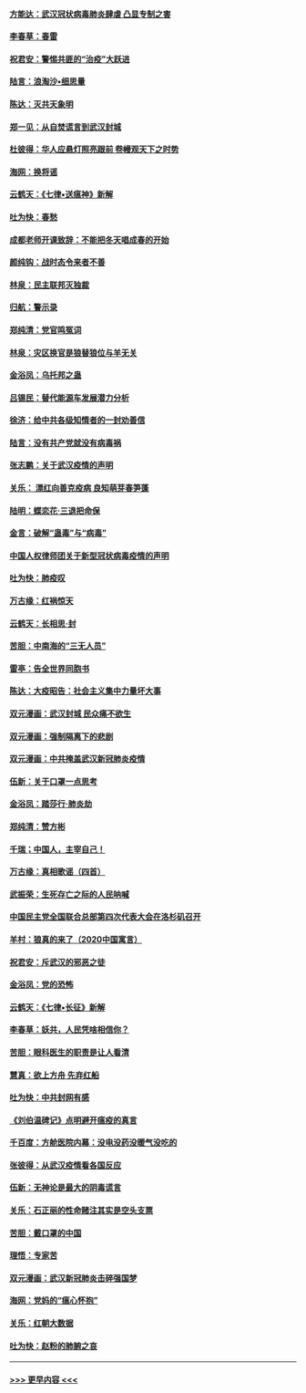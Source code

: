 #### [方能达：武汉冠状病毒肺炎肆虐 凸显专制之害](../pages/nsc993/n11877475.md?t=02182331) 
#### [李春草：春雷](../pages/nsc993/n11876287.md?t=02182331) 
#### [祝君安：警惕共匪的“治疫”大跃进](../pages/nsc993/n11876084.md?t=02182331) 
#### [陆言：浪淘沙•细思量](../pages/nsc993/n11876071.md?t=02182331) 
#### [陈达：灭共天象明](../pages/nsc993/n11876063.md?t=02182331) 
#### [郑一见：从自焚谎言到武汉封城](../pages/nsc993/n11875621.md?t=02182331) 
#### [杜彼得：华人应悬灯照亮跟前 卷幔观天下之时势](../pages/nsc993/n11874822.md?t=02182331) 
#### [海网：换将谣](../pages/nsc993/n11873712.md?t=02182331) 
#### [云鹤天：《七律▪送瘟神》新解](../pages/nsc993/n11873598.md?t=02182331) 
#### [吐为快：春愁](../pages/nsc993/n11872801.md?t=02182331) 
#### [成都老师开课致辞：不能把冬天唱成春的开始](../pages/nsc993/n11872653.md?t=02182331) 
#### [颜纯钩：战时态令来者不善](../pages/nsc993/n11872011.md?t=02182331) 
#### [林泉：民主联邦灭独裁](../pages/nsc993/n11870998.md?t=02182331) 
#### [归航：警示录](../pages/nsc993/n11870963.md?t=02182331) 
#### [郑纯清：党官鸣冤词](../pages/nsc993/n11870938.md?t=02182331) 
#### [林泉：灾区换官是狼替狼位与羊无关](../pages/nsc993/n11870896.md?t=02182331) 
#### [金浴凤：乌托邦之蛊](../pages/nsc993/n11870879.md?t=02182331) 
#### [吕锡民：替代能源车发展潜力分析](../pages/nsc993/n11870656.md?t=02182331) 
#### [徐济：给中共各级知情者的一封劝善信](../pages/nsc993/n11868561.md?t=02182331) 
#### [陆言：没有共产党就没有病毒祸](../pages/nsc993/n11868232.md?t=02182331) 
#### [张志鹏：关于武汉疫情的声明](../pages/nsc993/n11867182.md?t=02182331) 
#### [关乐： 漂红向善克疫病 良知萌芽春笋蓬](../pages/nsc993/n11865710.md?t=02182331) 
#### [陆明：蝶恋花‧三退把命保](../pages/nsc993/n11865673.md?t=02182331) 
#### [金言：破解“蛊毒”与“病毒”](../pages/nsc993/n11864103.md?t=02182331) 
#### [中国人权律师团关于新型冠状病毒疫情的声明](../pages/nsc993/n11864249.md?t=02182331) 
#### [吐为快：肺疫叹](../pages/nsc993/n11864027.md?t=02182331) 
#### [万古缘：红祸惊天](../pages/nsc993/n11864079.md?t=02182331) 
#### [云鹤天：长相思‧封](../pages/nsc993/n11864006.md?t=02182331) 
#### [苦胆：中南海的“三无人员”](../pages/nsc993/n11862997.md?t=02182331) 
#### [雷亭：告全世界同胞书](../pages/nsc993/n11862572.md?t=02182331) 
#### [陈达：大疫昭告：社会主义集中力量坏大事](../pages/nsc993/n11859419.md?t=02182331) 
#### [双元漫画：武汉封城 民众痛不欲生](../pages/nsc993/n11859287.md?t=02182331) 
#### [双元漫画：强制隔离下的悲剧](../pages/nsc993/n11859244.md?t=02182331) 
#### [双元漫画：中共掩盖武汉新冠肺炎疫情](../pages/nsc993/n11858249.md?t=02182331) 
#### [伍新：关于口罩一点思考](../pages/nsc993/n11859195.md?t=02182331) 
#### [金浴凤：踏莎行‧肺炎劫](../pages/nsc993/n11858227.md?t=02182331) 
#### [郑纯清：赞方彬](../pages/nsc993/n11856803.md?t=02182331) 
#### [千瑞；中国人，主宰自己！](../pages/nsc993/n11856793.md?t=02182331) 
#### [万古缘：真相歌谣（四首）](../pages/nsc993/n11856263.md?t=02182331) 
#### [武振荣：生死存亡之际的人民呐喊](../pages/nsc993/n11856256.md?t=02182331) 
#### [中国民主党全国联合总部第四次代表大会在洛杉矶召开](../pages/nsc993/n11856344.md?t=02182331) 
#### [羊村：狼真的来了（2020中国寓言）](../pages/nsc993/n11856229.md?t=02182331) 
#### [祝君安：斥武汉的邪恶之徒](../pages/nsc993/n11855861.md?t=02182331) 
#### [金浴凤：党的恐怖](../pages/nsc993/n11855849.md?t=02182331) 
#### [云鹤天：《七律▪长征》新解](../pages/nsc993/n11855479.md?t=02182331) 
#### [李春草：妖共，人民凭啥相信你？](../pages/nsc993/n11855196.md?t=02182331) 
#### [苦胆：眼科医生的职责是让人看清](../pages/nsc993/n11853840.md?t=02182331) 
#### [慧真：欲上方舟 先弃红船](../pages/nsc993/n11853483.md?t=02182331) 
#### [吐为快：中共封网有感](../pages/nsc993/n11852575.md?t=02182331) 
#### [《刘伯温碑记》点明避开瘟疫的真言](../pages/nsc993/n11852128.md?t=02182331) 
#### [千百度：方舱医院内幕：没电没药没暖气没吃的](../pages/nsc993/n11850211.md?t=02182331) 
#### [张彼得：从武汉疫情看各国反应](../pages/nsc993/n11850102.md?t=02182331) 
#### [伍新：无神论是最大的阴毒谎言](../pages/nsc993/n11846129.md?t=02182331) 
#### [关乐：石正丽的性命赌注其实是空头支票](../pages/nsc993/n11846109.md?t=02182331) 
#### [苦胆：戴口罩的中国](../pages/nsc993/n11845576.md?t=02182331) 
#### [理悟：专家苦](../pages/nsc993/n11845564.md?t=02182331) 
#### [双元漫画：武汉新冠肺炎击碎强国梦](../pages/nsc993/n11843320.md?t=02182331) 
#### [海网：党妈的“瘟心怀抱”](../pages/nsc993/n11840740.md?t=02182331) 
#### [关乐：红朝大数据](../pages/nsc993/n11840675.md?t=02182331) 
#### [吐为快：赵粉的肺腑之哀](../pages/nsc993/n11840618.md?t=02182331) 

----
#### [ >>> 更早内容 <<< ](../indexes/nsc993-earlier.md)
